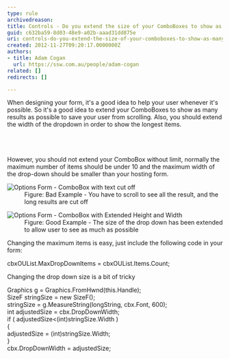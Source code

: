 ```yaml
---
type: rule
archivedreason: 
title: Controls - Do you extend the size of your ComboBoxes to show as many results as possible? (Windows Forms Only)
guid: c632ba59-8d03-48e9-a02b-aaad31dd875e
uri: controls-do-you-extend-the-size-of-your-comboboxes-to-show-as-many-results-as-possible-windows-forms-only
created: 2012-11-27T09:20:17.0000000Z
authors:
- title: Adam Cogan
  url: https://ssw.com.au/people/adam-cogan
related: []
redirects: []

---
```



<p>​​When designing your form, it's a good idea to help your user whenever it's possible. So it's a good idea to extend your ComboBoxes to show as many results as possible to save your user from scrolling. Also, you should extend the width of the dropdown in order to show the longest items.<br></p>
<br><excerpt class='endintro'></excerpt><br>
​
<div>However, you should not extend your ComboBox without limit, normally the maximum number of items should be under 10 and the maximum width of the drop-down should be smaller than your hosting form.</div><dl class="badImage"><dt>
      <img alt="Options Form - ComboBox with text cut off" src="http&#58;//www.ssw.com.au/ssw/Standards/Rules/Images/ComboBox-Size-1.jpg" />
   </dt><dd>Figure&#58; Bad Example - You have to scroll to see all the result, and the long results are cut off</dd></dl><dl class="goodImage"><dt>
      <img alt="Options Form - ComboBox with Extended Height and Width" src="http&#58;//www.ssw.com.au/ssw/Standards/Rules/Images/ComboBox-Size-2.jpg" />
   </dt><dd>Figure&#58; Good Example - The size of the drop down has been extended to allow user to see as much as possible</dd></dl><div>Changing the maximum items is easy, just include the following code in your form&#58;</div><dl class="code"><dt><p>cbxOUList.MaxDropDownItems = cbxOUList.Items.Count;​<br></p>
   </dt></dl><div>Changing the drop down size is a bit of tricky</div><dl class="code"><dt><p>Graphics g = Graphics.FromHwnd(this.Handle);<br> SizeF stringSize = new SizeF();<br> stringSize = g.MeasureString(longString, cbx.Font, 600);<br> int adjustedSize = cbx.DropDownWidth;<br> if ( adjustedSize&lt;(int)stringSize.Width )<br> &#123;<br> adjustedSize = (int)stringSize.Width;<br> &#125;<br> cbx.DropDownWidth = adjustedSize;​<br></p></dt></dl>


